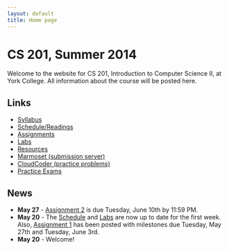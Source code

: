 ```yaml
---
layout: default
title: Home page
---
```


# CS 201, Summer 2014

Welcome to the website for CS 201, Introduction to Computer Science II, at York College.  All information about the course will be posted here.

## Links

<div class="linkcolumn">
<ul>
  <li><a href="syllabus.html">Syllabus</a></li>
  <li><a href="schedule.html">Schedule/Readings</a></li>
  <li><a href="assign/index.html">Assignments</a></li>
  <li><a href="labs/index.html">Labs</a></li>
  <li><a href="resources/index.html">Resources</a></li>
  <li><a href="https://cs.ycp.edu/marmoset">Marmoset (submission server)</a></li>
  <li><a href="https://cs.ycp.edu/cloudcoder">CloudCoder (practice problems)</a></li>
  <li><a href="practice/index.html">Practice Exams</a></li>
</ul>
</div>
<div style="clear: both;"></div>

## News

* **May 27** - [Assignment 2](assign/assign02.html) is due Tuesday, June 10th by 11:59 PM.
* **May 20** - The [Schedule](schedule.html) and [Labs](labs/index.html) are now up to date for the first week.  Also, [Assignment 1](assign/assign01.html) has been posted with milestones due Tuesday, May 27th and Tuesday, June 3rd.
* **May 20** - Welcome!
